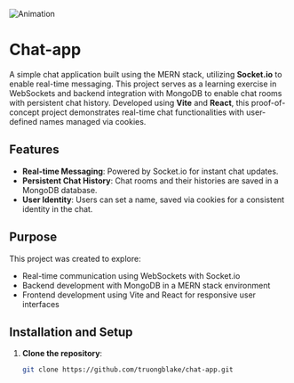 
![Animation](https://github.com/user-attachments/assets/aa8f1bca-34ea-4a3f-94fd-10e90ab182fa)

# Chat-app

A simple chat application built using the MERN stack, utilizing **Socket.io** to enable real-time messaging. This project serves as a learning exercise in WebSockets and backend integration with MongoDB to enable chat rooms with persistent chat history. Developed using **Vite** and **React**, this proof-of-concept project demonstrates real-time chat functionalities with user-defined names managed via cookies.

## Features
- **Real-time Messaging**: Powered by Socket.io for instant chat updates.
- **Persistent Chat History**: Chat rooms and their histories are saved in a MongoDB database.
- **User Identity**: Users can set a name, saved via cookies for a consistent identity in the chat.

## Purpose
This project was created to explore:
- Real-time communication using WebSockets with Socket.io
- Backend development with MongoDB in a MERN stack environment
- Frontend development using Vite and React for responsive user interfaces

## Installation and Setup

1. **Clone the repository**:
   ```bash
   git clone https://github.com/truongblake/chat-app.git
